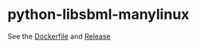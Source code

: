# python-libsbml-manylinux

See the [Dockerfile](https://github.com/kozo2/python-libsbml-manylinux/blob/master/Dockerfile) and [Release](https://github.com/kozo2/python-libsbml-manylinux/releases)
